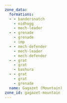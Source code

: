 ```yaml
---
zone_data:
  formations:
  - - bandersnatch
    - nidhogg
    - mech-leader
  - - grenade
    - grenade
    - imp
  - - mech-defender
    - mech-leader
    - mech-defender
  - - grat
    - grat
    - bashura
  - - grat
    - grat
    - grenade
  name: Gagazet (Mountain)
zone_id: gagazet-mountain
---
```

